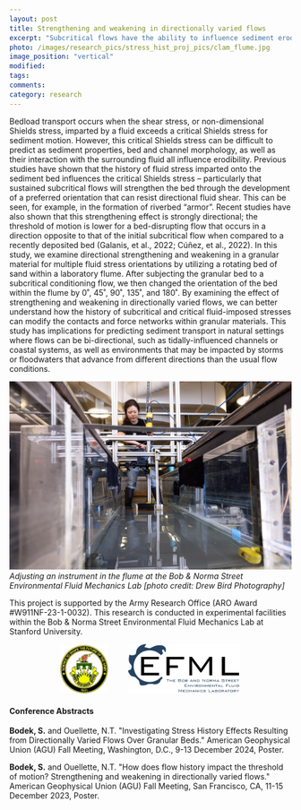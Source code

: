 ```yaml
---
layout: post
title: Strengthening and weakening in directionally varied flows
excerpt: "Subcritical flows have the ability to influence sediment erodibility, even if the grains themselves are not mobile. Here, we examine how the history of directional flows over a granular bed impacts the critical stress for sediment motion."
photo: /images/research_pics/stress_hist_proj_pics/clam_flume.jpg
image_position: "vertical"
modified:
tags:
comments:
category: research
---
```


Bedload transport occurs when the shear stress, or non-dimensional Shields stress, imparted by a fluid exceeds a critical Shields stress for sediment motion. However, this critical Shields stress can be difficult to predict as sediment properties, bed and channel morphology, as well as their interaction with the surrounding fluid all influence erodibility. Previous studies have shown that the history of fluid stress imparted onto the sediment bed influences the critical Shields stress – particularly that sustained subcritical flows will strengthen the bed through the development of a preferred orientation that can resist directional fluid shear. This can be seen, for example, in the formation of riverbed “armor”. Recent studies have also shown that this strengthening effect is strongly directional; the threshold of motion is lower for a bed-disrupting flow that occurs in a direction opposite to that of the initial subcritical flow when compared to a recently deposited bed (Galanis, et al., 2022; Cúñez, et al., 2022). In this study, we examine directional strengthening and weakening in a granular material for multiple fluid stress orientations by utilizing a rotating bed of sand within a laboratory flume. After subjecting the granular bed to a subcritical conditioning flow, we then changed the orientation of the bed within the flume by 0˚, 45˚, 90˚, 135˚, and 180˚. By examining the effect of strengthening and weakening in directionally varied flows, we can better understand how the history of subcritical and critical fluid-imposed stresses can modify the contacts and force networks within granular materials. This study has implications for predicting sediment transport in natural settings where flows can be bi-directional, such as tidally-influenced channels or coastal systems, as well as environments that may be impacted by storms or floodwaters that advance from different directions than the usual flow conditions.

<!---![experimental apparatus](/images/research_pics/stress_hist_proj_pics/clam_flume.jpg)
*Experimental apparatus consisting of a rotating bed of sand in a flume at the Bob & Norma Street Environmental Fluid Mechanics Lab. Instrumentation includes an ADV profiler and a camera imaging the bed from above.*--->
![performing flume work](/images/research_pics/stress_hist_proj_pics/flume_work.JPG)
*Adjusting an instrument in the flume at the Bob & Norma Street Environmental Fluid Mechanics Lab [photo credit: Drew Bird Photography]*

This project is supported by the Army Research Office (ARO Award #W911NF-23-1-0032). This research is conducted in experimental facilities within the Bob & Norma Street Environmental Fluid Mechanics Lab at Stanford University.
<p align="center">
  <img src="/images/research_pics/logos/ARO.png" width="17%" />
  &nbsp; &nbsp; &nbsp; &nbsp;
  <img src="/images/research_pics/logos/EFML.png" width="40%" /> 
</p>

#### Conference Abstracts

<!---**Bodek, S.** and Ouellette, N. T. “How do directionally varied flows influence the development of stress history in granular beds?.” American Physical Society (APS) March Meeting, Anaheim, CA, 16-21 March 2025, Talk.--->

**Bodek, S.** and Ouellette, N.T. "Investigating Stress History Effects Resulting from Directionally Varied Flows Over Granular Beds." American Geophysical Union (AGU) Fall Meeting, Washington, D.C., 9-13 December 2024, Poster.

**Bodek, S.** and Ouellette, N.T. "How does flow history impact the threshold of motion? Strengthening and weakening in directionally varied flows." American Geophysical Union (AGU) Fall Meeting, San Francisco, CA, 11-15 December 2023, Poster.
